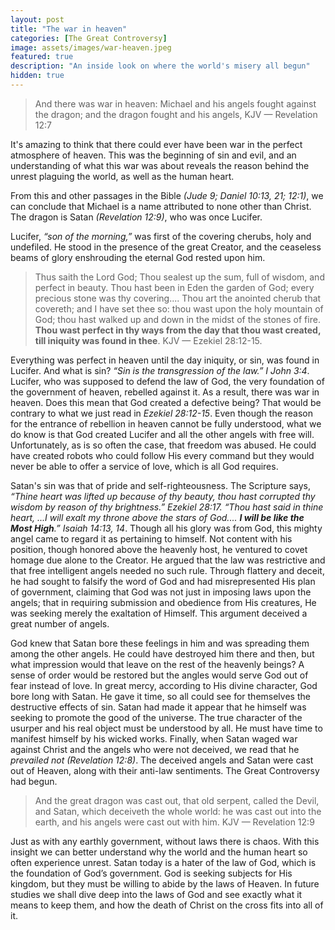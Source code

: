 ```yaml
---
layout: post
title: "The war in heaven"
categories: [The Great Controversy]
image: assets/images/war-heaven.jpeg
featured: true
description: "An inside look on where the world's misery all begun"
hidden: true
---
```


> And there was war in heaven: Michael and his angels fought against the dragon; and the dragon fought and his angels, KJV — Revelation 12:7

It's amazing to think that there could ever have been war in the perfect atmosphere of heaven. This was the beginning of sin and evil, and an understanding of what this war was about reveals the reason behind the unrest plaguing the world, as well as the human heart.

From this and other passages in the Bible _(Jude 9; Daniel 10:13, 21; 12:1)_, we can conclude that Michael is a name attributed to none other than Christ. The dragon is Satan _(Revelation 12:9)_, who was once Lucifer.

Lucifer, _“son of the morning,”_ was first of the covering cherubs, holy and undefiled. He stood in the presence of the great Creator, and the ceaseless beams of glory enshrouding the eternal God rested upon him.

> Thus saith the Lord God; Thou sealest up the sum, full of wisdom, and perfect in beauty. Thou hast been in Eden the garden of God; every precious stone was thy covering.... Thou art the anointed cherub that covereth; and I have set thee so: thou wast upon the holy mountain of God; thou hast walked up and down in the midst of the stones of fire. **Thou wast perfect in thy ways from the day that thou wast created, till iniquity was found in thee**. KJV — Ezekiel 28:12-15.

Everything was perfect in heaven until the day iniquity, or sin, was found in Lucifer. And what is sin? _“Sin is the transgression of the law.” I John 3:4_. Lucifer, who was supposed to defend the law of God, the very foundation of the government of heaven, rebelled against it. As a result, there was war in heaven. Does this mean that God created a defective being? That would be contrary to what we just read in _Ezekiel 28:12-15_. Even though the reason for the entrance of rebellion in heaven cannot be fully understood, what we do know is that God created Lucifer and all the other angels with free will. Unfortunately, as is so often the case, that freedom was abused. He could have created robots who could follow His every command but they would never be able to offer a service of love, which is all God requires.

Satan's sin was that of pride and self-righteousness. The Scripture says, _“Thine heart was lifted up because of thy beauty, thou hast corrupted thy wisdom by reason of thy brightness.” Ezekiel 28:17. “Thou hast said in thine heart, ...I will exalt my throne above the stars of God.... **I will be like the Most High**.” Isaiah 14:13, 14_. Though all his glory was from God, this mighty angel came to regard it as pertaining to himself. Not content with his position, though honored above the heavenly host, he ventured to covet homage due alone to the Creator. He argued that the law was restrictive and that free intelligent angels needed no such rule. Through flattery and deceit, he had sought to falsify the word of God and had misrepresented His plan of government, claiming that God was not just in imposing laws upon the angels; that in requiring submission and obedience from His creatures, He was seeking merely the exaltation of Himself. This argument deceived a great number of angels.

God knew that Satan bore these feelings in him and was spreading them among the other angels. He could have destroyed him there and then, but what impression would that leave on the rest of the heavenly beings? A sense of order would be restored but the angles would serve God out of fear instead of love. In great mercy, according to His divine character, God bore long with Satan. He gave it time, so all could see for themselves the destructive effects of sin. Satan had made it appear that he himself was seeking to promote the good of the universe. The true character of the usurper and his real object must be understood by all. He must have time to manifest himself by his wicked works. Finally, when Satan waged war against Christ and the angels who were not deceived, we read that he _prevailed not (Revelation 12:8)_. The deceived angels and Satan were cast out of Heaven, along with their anti-law sentiments. The Great Controversy had begun.

> And the great dragon was cast out, that old serpent, called the Devil, and Satan, which deceiveth the whole world: he was cast out into the earth, and his angels were cast out with him. KJV — Revelation 12:9

Just as with any earthly government, without laws there is chaos. With this insight we can better understand why the world and the human heart so often experience unrest. Satan today is a hater of the law of God, which is the foundation of God’s government. God is seeking subjects for His kingdom, but they must be willing to abide by the laws of Heaven. In future studies we shall dive deep into the laws of God and see exactly what it means to keep them, and how the death of Christ on the cross fits into all of it.
